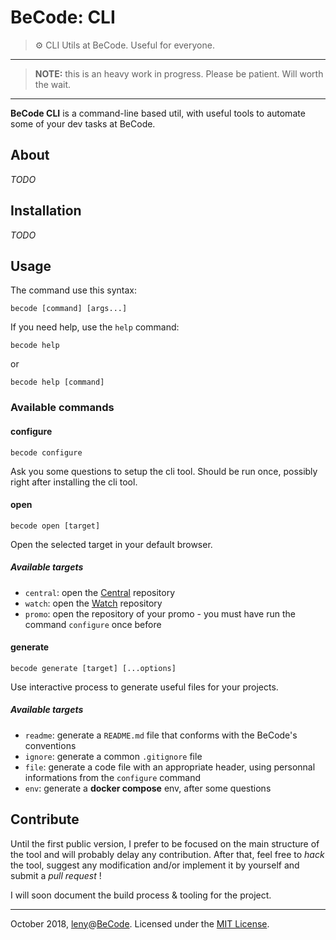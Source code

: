 # BeCode: CLI

> ⚙️ CLI Utils at BeCode. Useful for everyone.

* * *

> **NOTE:** this is an heavy work in progress. Please be patient. Will worth the wait.

* * *

**BeCode CLI** is a command-line based util, with useful tools to automate some of your dev tasks at BeCode.

## About

*TODO*

## Installation

*TODO*

## Usage

The command use this syntax:

    becode [command] [args...]

If you need help, use the `help` command:

    becode help

or

    becode help [command]

### Available commands

#### configure

    becode configure

Ask you some questions to setup the cli tool.
Should be run once, possibly right after installing the cli tool.

#### open

    becode open [target]

Open the selected target in your default browser.

##### Available targets

- `central`: open the [Central](https://github.com/becodeorg/Central) repository
- `watch`: open the [Watch](https://github.com/becodeorg/The-Watch) repository
- `promo`: open the repository of your promo - you must have run the command `configure` once before

#### generate

    becode generate [target] [...options]

Use interactive process to generate useful files for your projects.

##### Available targets

- `readme`: generate a `README.md` file that conforms with the BeCode's conventions
- `ignore`: generate a common `.gitignore` file
- `file`: generate a code file with an appropriate header, using personnal informations from the `configure` command
- `env`: generate a **docker compose** env, after some questions

## Contribute

Until the first public version, I prefer to be focused on the main structure of the tool and will probably delay any contribution.
After that, feel free to _hack_ the tool, suggest any modification and/or implement it by yourself and submit a _pull request_ !

I will soon document the build process & tooling for the project.

* * *

October 2018, [leny](https://leny.me)@[BeCode](https://becode.org).
Licensed under the [MIT License](./LICENSE).
